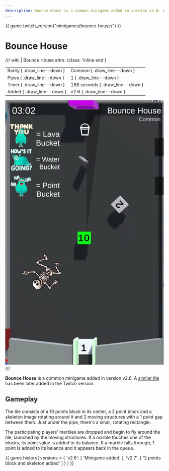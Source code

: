 ```yaml
---
description: Bounce House is a common minigame added in version v2.6. A similar title has been later added in the Twitch version.
---
```


{{ game.twitch_version("minigames/bounce-house/") }}

# Bounce House

/// wiki | Bounce House
    attrs: {class: 'inline end'}

|                             |                                 |
|-----------------------------|---------------------------------|
| Rarity { .draw_line--down } | Common { .draw_line--down }     |
| Pipes  { .draw_line--down } | 1 { .draw_line--down }          |
| Timer  { .draw_line--down } | 188 seconds { .draw_line--down }|
| Added  { .draw_line--down } | v2.6 { .draw_line--down }       |

![bounce-house](../../assets/images/minigames/youtube/bounce-house.png)
///

**Bounce House** is a common minigame added in version v2.6. A [similar tile](../../twitch-tiles/minigames/bounce-house.md) has been later added in the Twitch version.

## Gameplay

The tile consists of a 10 points block in its center, a 2 point block and a skeleton image rotating around it and 2 moving structures with a 1 point gap between them. Just under the pipe, there's a small, rotating rectangle.

The participating players' marbles are dropped and begin to fly around the tile, launched by the moving structures. If a marble touches one of the blocks, its point value is added to its balance. If a marble falls through, 1 point is added to its balance and it appears back in the queue.

{{ game.history(
  versions = {
    'v2.6': [
      'Minigame added'
    ],
    'v2.7': [
      '2 points block and skeleton added'
    ]
  }
) }}